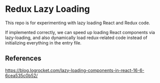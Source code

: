 # Redux Lazy Loading

This repo is for experimenting with lazy loading React and Redux code.

If implemented correctly, we can speed up loading React components via lazy-loading, and also dynamically load redux-related code instead of initializing everything in the entry file.

## References

https://blog.logrocket.com/lazy-loading-components-in-react-16-6-6cea535c0b52/
